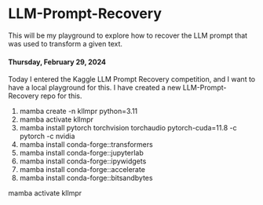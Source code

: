 # LLM-Prompt-Recovery

This will be my playground to explore how to recover the LLM prompt that was used to transform a given text.

#### Thursday, February 29, 2024

Today I entered the Kaggle LLM Prompt Recovery competition, and I want to have a local playground for this. 
I have created a new LLM-Prompt-Recovery repo for this. 

1) mamba create -n kllmpr python=3.11
2) mamba activate kllmpr
3) mamba install pytorch torchvision torchaudio pytorch-cuda=11.8 -c pytorch -c nvidia
4) mamba install conda-forge::transformers
5) mamba install conda-forge::jupyterlab
6) mamba install conda-forge::ipywidgets
7) mamba install conda-forge::accelerate
8) mamba install conda-forge::bitsandbytes 

mamba activate kllmpr


